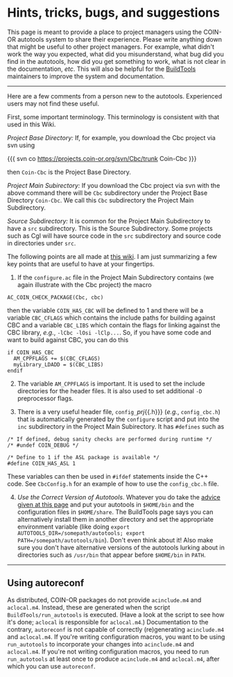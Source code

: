 


# Hints, tricks, bugs, and suggestions

This page is meant to provide a place to project managers using the COIN-OR autotools system to share their experience.  Please write anything down that might be useful to other project managers.  For example, what didn't work the way you expected, what did you misunderstand, what bug did you find in the autotools, how did you get something to work, what is not clear in the documentation, _etc_.  This will also be helpful for the [BuildTools](http://projects.coin-or.org/BuildTools/wiki) maintainers to improve the system and documentation.

-------------------------------

Here are a few comments from a person new to the autotools. Experienced users may not find these useful.

First, some important terminology. This terminology is consistent with that used in this Wiki.

*Project Base Directory:* If, for example, you download the Cbc project via svn using

{{{ 
svn co https://projects.coin-or.org/svn/Cbc/trunk Coin-Cbc
}}}

then `Coin-Cbc` is the Project Base Directory.

*Project Main Subirectory:* If you download the Cbc project via svn with the above command there will be `Cbc` subdirectory under the Project Base Directory `Coin-Cbc`. We call this `Cbc` subdirectory the Project Main Subdirectory.

*Source Subdirectory:* It is common for the Project Main Subdirectory to have a `src` subdirectory. This is the Source Subdirectory. Some projects such as Cgl will have source code in the `src` subdirectory and source code in directories under `src`.  

The following points are all made at [this wiki](./pm-main). I am just summarizing a few key points that are useful to have at your fingertips.

1. If the `configure.ac` file in the Project Main Subdirectory contains (we again illustrate with the Cbc project) the macro
```
AC_COIN_CHECK_PACKAGE(Cbc, cbc)
```
 then the variable `COIN_HAS_CBC` will be defined to 1 and there will be a variable `CBC_CFLAGS` which contains the include paths for building against CBC and a variable `CBC_LIBS` which contain the flags for linking against the CBC library, _e.g._, `-lCbc -lOsi -lClp...`. So, if you have some code and want to build against CBC, you can do this
```
if COIN_HAS_CBC
  AM_CPPFLAGS += $(CBC_CFLAGS)
  myLibrary_LDADD = $(CBC_LIBS)
endif
```

2. The variable `AM_CPPFLAGS` is important. It is used to set the include directories for the header files. It is also used to set additional `-D` preprocessor flags. 

3. There is a very useful header file, `config_`_prj_{{.h}}} (_e.g._, `config_cbc.h`) that is automatically generated by the `configure` script and put into the `inc` subdirectory in the Project Main Subirectory. It has `#defines` such as 
```
/* If defined, debug sanity checks are performed during runtime */
/* #undef COIN_DEBUG */

/* Define to 1 if the ASL package is available */
#define COIN_HAS_ASL 1
```
 These variables can then be used in `#ifdef` statements inside the C++ code. See `CbcConfig.h` for an example of how to use the `config_cbc.h` file. 

4. *Use the Correct Version of Autotools*. Whatever you do take the [advice given at this page](./pm-get-autotools) and put your autotools in `$HOME/bin` and the configuration files in `$HOME/share`.  The BuildTools page says you can alternatively install them in another directory and set the appropriate environment variable (like doing `export AUTOTOOLS_DIR=/somepath/autotools; export PATH=/somepath/autotools/bin`). Don't even think about it! Also make sure you don't have alternative versions of the autotools lurking about in directories such as `/usr/bin` that appear before `$HOME/bin` in `PATH`.

-------------------------------


## Using autoreconf

As distributed, COIN-OR packages do not provide `acinclude.m4` and `aclocal.m4`. Instead, these are generated when the script `BuildTools/run_autotools` is executed. (Have a look at the script to see how it's done; `aclocal` is responsible for `aclocal.m4`.) Documentation to the contrary, `autoreconf` is not capable of correctly (re)generating `acinclude.m4` and `aclocal.m4`. If you're writing configuration macros, you want to be using `run_autotools` to incorporate your changes into `acinclude.m4` and `aclocal.m4`. If you're not writing configuration macros, you need to run `run_autotools` at least once to produce `acinclude.m4` and `aclocal.m4`, after which you can use `autoreconf`.
